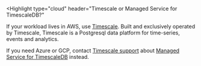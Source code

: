<Highlight
  type="cloud"
  header="Timescale or Managed Service for TimescaleDB?"
>
If your workload lives in AWS, use [Timescale](/getting-started/latest/). Built
and exclusively operated by Timescale, Timescale is a Postgresql data platform
for time-series, events and analytics.

If you need Azure or GCP, contact
[Timescale support](https://www.timescale.com/support/) about
[Managed Service for TimescaleDB](/mst/latest/) instead.
</Highlight>
